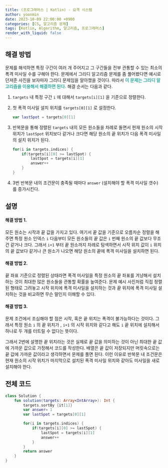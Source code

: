 ```yaml
---
title: (프로그래머스 | Kotlin) - 요격 시스템
author: yoonmin
date: 2023-10-09 22:00:00 +0900
categories: [CS, 알고리즘 문제]
tags: [Kotlin, Algorithm, 알고리즘, 프로그래머스]
render_with_liquid: false
---
```


## 해결 방법

문제를 해석하면 특정 구간이 여러 개 주어지고 그 구간들을 전부 관통할 수 있는 최소의 폭격 미사일 수를 구해야 한다. 문제에서 그리디 알고리즘 문제를 좀 풀어봤다면 예시로 던져준 사진을 보자마자 그리디 문제임을 알아챘을 것이다. 따라서 <span style="color: #30aaa0">**이 문제는 그리디 알고리즘을 이용해서 해결하면 된다.**</span> 해결 순서는 다음과 같다.

1. `targets` 내 특정 구간 `i` 에 대해서 `targets[i][1]` 을 기준으로 정렬한다.

2. 첫 폭격 미사일 설치 위치를 `targets[0][1]` 로 설정한다.

   ```kotlin
   var lastSpot = targets[0][1]
   ```

3. 반복문을 통해 정렬된 `targets` 내의 모든 원소들을 차례로 돌면서 현재 원소의 시작 위치가 `lastSpot` 위치보다 같거나 크다면 해당 원소의 끝 위치가 다음 폭격 미사일의 설치 위치가 된다.

   ```kotlin
   for(i in targets.indices) {
       if(targets[i][0] >= lastSpot) {
           lastSpot = targets[i][1]
           answer++
       }
   }
   ```

4. 3번 반복문 내의 조건문이 충족될 때마다 `answer` (설치해야 할 폭격 미사일 갯수) 를 증가시킨다.

## 설명

#### 해결 방법 1.

모든 원소는 시작과 끝 값을 가지고 있다. 여기서 끝 값을 기준으로 오름차순 정렬을 해주면 특정 원소 인덱스 `i`  다음부터 모든 원소들의 끝 값은 `i` 번째 원소의 끝 값보다 무조건 같거나 크다. 그래서 `i+1` 부터 끝 원소까지 차례로 탐색하면서 시작 위치 값이 `i` 위치의 끝 값보다 같거나 큰 원소가 나오면 해당 원소의 끝에 폭격 미사일을 설치하면 된다.

#### 해결 방법 2.

끝 좌표 기준으로 정렬된 상태라면 폭격 미사일을 특정 원소의 끝 좌표를 겨냥해서 설치하는 것이 최대한 많은 원소들을 관통할 확률을 높여준다. 문제 예시 사진처럼 직접 정렬된 형태로 그려놓고 시작 위치에 폭격 미사일을 설치하는 것과 끝 위치에 폭격 미사일 설치하는 것을 비교하면 무슨 말인지 이해할 수 있다.

#### 해결 방법 3.

문제 조건에서 조심해야 할 점은 시작, 혹은 끝 위치는 폭격이 불가능하다는 것이다. 그래서 특정 원소 `i` 의 끝 위치가 , `i+1`  의 시작 위치와 같다고 해도 `i`  끝 위치에 설치해서 하나로 두 개를 터트릴 수 없다는 뜻이다. 

그래서 2번에 설명한 끝 위치라는 것은 실제로 끝 값을 의미하는 것이 아닌 최대한 끝 값에 가까운 값으로 가정해서 코드를 작성한다. 배열은 끝 값이 저장되지만 머릿속으로는 끝 값에 가까운 값이라고 생각하면서 문제를 풀면 된다. 이런 이유로 반복문 내 조건문은 현재 원소의 시작 위치가 마지막으로 설치된 폭격 미사일 위치와 같아도 미사일을 새로 설치해야 한다.

## 전체 코드

```kotlin
class Solution {
    fun solution(targets: Array<IntArray>): Int {
        targets.sortBy {it[1]}
        var answer= 1
        var lastSpot = targets[0][1]

        for(i in targets.indices) {
            if(targets[i][0] >= lastSpot) {
                lastSpot = targets[i][1]
                answer++
            }
        }
        return answer
    }
}
```

